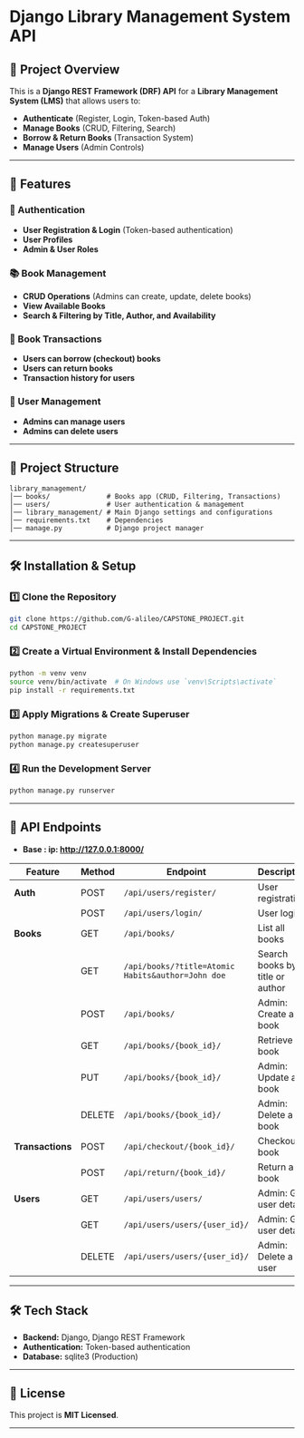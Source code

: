 # Django Library Management System API

## 📌 Project Overview

This is a **Django REST Framework (DRF) API** for a **Library Management System (LMS)** that allows users to:

- **Authenticate** (Register, Login, Token-based Auth)
- **Manage Books** (CRUD, Filtering, Search)
- **Borrow & Return Books** (Transaction System)
- **Manage Users** (Admin Controls)

---

## 🚀 Features

### 🔑 Authentication

- **User Registration & Login** (Token-based authentication)
- **User Profiles**
- **Admin & User Roles**

### 📚 Book Management

- **CRUD Operations** (Admins can create, update, delete books)
- **View Available Books**
- **Search & Filtering by Title, Author, and Availability**

### 📖 Book Transactions

- **Users can borrow (checkout) books**
- **Users can return books**
- **Transaction history for users**

### 👤 User Management

- **Admins can manage users**
- **Admins can delete users**

---

## 📂 Project Structure

```
library_management/
│── books/              # Books app (CRUD, Filtering, Transactions)
│── users/              # User authentication & management
│── library_management/ # Main Django settings and configurations
│── requirements.txt    # Dependencies
│── manage.py           # Django project manager
```

---

## 🛠 Installation & Setup

### 1️⃣ Clone the Repository

```bash
git clone https://github.com/G-alileo/CAPSTONE_PROJECT.git
cd CAPSTONE_PROJECT
```

### 2️⃣ Create a Virtual Environment & Install Dependencies

```bash
python -m venv venv
source venv/bin/activate  # On Windows use `venv\Scripts\activate`
pip install -r requirements.txt
```

### 3️⃣ Apply Migrations & Create Superuser

```bash
python manage.py migrate
python manage.py createsuperuser
```

### 4️⃣ Run the Development Server

```bash
python manage.py runserver
```

---

## 🔗 API Endpoints

- **Base : ip: http://127.0.0.1:8000/**

| Feature         | Method | Endpoint                     | Description |
|----------------|--------|-----------------------------|-------------|
| **Auth**       | POST   | `/api/users/register/`            | User registration |
|               | POST   | `/api/users/login/`               | User login |
| **Books**      | GET    | `/api/books/`               | List all books |
|               | GET    | `/api/books/?title=Atomic Habits&author=John doe` | Search books by title or author |
|               | POST   | `/api/books/`               | Admin: Create a book |
|               | GET    | `/api/books/{book_id}/`     | Retrieve a book |
|               | PUT    | `/api/books/{book_id}/`     | Admin: Update a book |
|               | DELETE | `/api/books/{book_id}/`     | Admin: Delete a book |
| **Transactions** | POST  | `/api/checkout/{book_id}/` | Checkout a book |
|               | POST   | `/api/return/{book_id}/`    | Return a book |
| **Users**      | GET    | `/api/users/users/`    | Admin: Get user details |
|                | GET    | `/api/users/users/{user_id}/`    | Admin: Get user details |
|               | DELETE | `/api/users/users/{user_id}/`    | Admin: Delete a user |

---

## 🛠 Tech Stack

- **Backend:** Django, Django REST Framework
- **Authentication:** Token-based authentication
- **Database:** sqlite3 (Production)

---

## 📄 License

This project is **MIT Licensed**.

---

##

